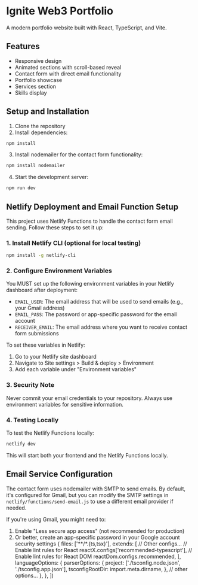 # Ignite Web3 Portfolio

A modern portfolio website built with React, TypeScript, and Vite.

## Features

- Responsive design
- Animated sections with scroll-based reveal
- Contact form with direct email functionality
- Portfolio showcase
- Services section
- Skills display

## Setup and Installation

1. Clone the repository
2. Install dependencies:

```bash
npm install
```

3. Install nodemailer for the contact form functionality:

```bash
npm install nodemailer
```

4. Start the development server:

```bash
npm run dev
```

## Netlify Deployment and Email Function Setup

This project uses Netlify Functions to handle the contact form email sending. Follow these steps to set it up:

### 1. Install Netlify CLI (optional for local testing)

```bash
npm install -g netlify-cli
```

### 2. Configure Environment Variables

You MUST set up the following environment variables in your Netlify dashboard after deployment:

- `EMAIL_USER`: The email address that will be used to send emails (e.g., your Gmail address)
- `EMAIL_PASS`: The password or app-specific password for the email account
- `RECEIVER_EMAIL`: The email address where you want to receive contact form submissions

To set these variables in Netlify:

1. Go to your Netlify site dashboard
2. Navigate to Site settings > Build & deploy > Environment
3. Add each variable under "Environment variables"

### 3. Security Note

Never commit your email credentials to your repository. Always use environment variables for sensitive information.

### 4. Testing Locally

To test the Netlify Functions locally:

```bash
netlify dev
```

This will start both your frontend and the Netlify Functions locally.

## Email Service Configuration

The contact form uses nodemailer with SMTP to send emails. By default, it's configured for Gmail, but you can modify the SMTP settings in `netlify/functions/send-email.js` to use a different email provider if needed.

If you're using Gmail, you might need to:

1. Enable "Less secure app access" (not recommended for production)
2. Or better, create an app-specific password in your Google account security settings
  {
    files: ['**/*.{ts,tsx}'],
    extends: [
      // Other configs...
      // Enable lint rules for React
      reactX.configs['recommended-typescript'],
      // Enable lint rules for React DOM
      reactDom.configs.recommended,
    ],
    languageOptions: {
      parserOptions: {
        project: ['./tsconfig.node.json', './tsconfig.app.json'],
        tsconfigRootDir: import.meta.dirname,
      },
      // other options...
    },
  },
])
```
